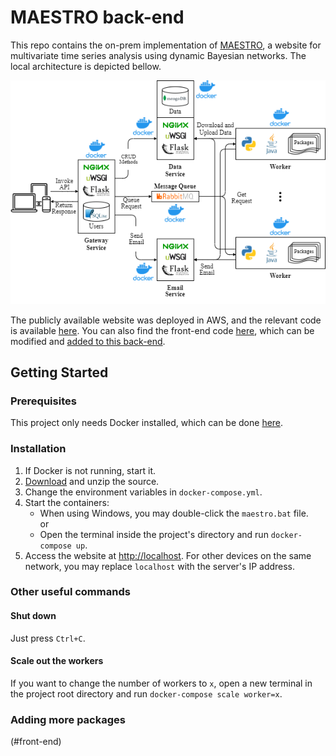 # MAESTRO back-end
This repo contains the on-prem implementation of [MAESTRO](https://vascocandeias.github.io/maestro), a website for multivariate time series analysis using dynamic Bayesian networks. The local architecture is depicted bellow.

<p align="center">
  <img src="Local.png"/>
</p>

The publicly available website was deployed in AWS, and the relevant code is available [here](https://github.com/vascocandeias/maestro-cloud). You can also find the front-end code [here](https://github.com/vascocandeias/maestro), which can be modified and [added to this back-end](#front-end). 

## Getting Started

### Prerequisites
This project only needs Docker installed, which can be done [here](https://docs.docker.com/get-docker).

### Installation
1. If Docker is not running, start it.
2. [Download](https://api.github.com/repos/vascocandeias/maestro-backend/zipball) and unzip the source.
3. Change the environment variables in ```docker-compose.yml```.
4. Start the containers:
   * When using Windows, you may double-click the ```maestro.bat``` file.  
   or
   * Open the terminal inside the project's directory and run ```docker-compose up```.
5. Access the website at [http://localhost](http://localhost). For other devices on the same network, you may replace ```localhost``` with the server's IP address.

### Other useful commands
#### Shut down
Just press ```Ctrl+C```.

#### Scale out the workers
If you want to change the number of workers to ```x```, open a new terminal in the project root directory and run ```docker-compose scale worker=x```.

### Adding more packages
(#front-end)

